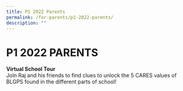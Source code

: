 ```yaml
---
title: P1 2022 Parents
permalink: /for-parents/p1-2022-parents/
description: ""
---
```

# P1 2022 PARENTS

**Virtual School Tour**<br>
Join Raj and his friends to find clues to unlock the 5 CARES values of BLGPS found in the different parts of school!